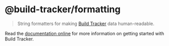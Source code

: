 # @build-tracker/formatting

> String formatters for making [Build Tracker](https://buildtracker.dev) data human-readable.

Read the [documentation online](https://buildtracker.dev/docs/packages/formatting) for more information on getting started with Build Tracker.
